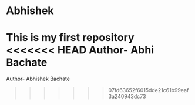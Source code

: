 # Abhishek
This is my first repository
<br>
<<<<<<< HEAD
Author- Abhi Bachate
=======
Author- Abhishek Bachate

>>>>>>> 07fd63652f6015dde21c61b99eaf3a240943dc73
